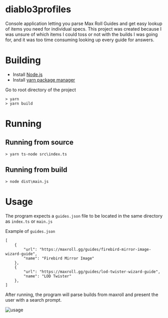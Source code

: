 # diablo3profiles

Console application letting you parse Max Roll Guides and get easy lookup of items you need for individual specs.
This project was created because I was unsure of which items I could toss or not with the builds I was going for, and it was too time consuming looking up every guide for answers.

# Building

- Install [Node.js](https://nodejs.org/en/)
- Install [yarn package manager](https://yarnpkg.com/getting-started/install)

Go to root directory of the project

    > yarn
    > yarn build

# Running

## Running from source

    > yarn ts-node src\index.ts

## Running from build

    > node dist\main.js

# Usage
The program expects a `guides.json` file to be located in the same directory as `index.ts` or `main.js`

Example of `guides.json`

    [
        {
            "url": "https://maxroll.gg/guides/firebird-mirror-image-wizard-guide",
            "name": "Firebird Mirror Image"
        },
        {
            "url": "https://maxroll.gg/guides/lod-twister-wizard-guide",
            "name": "LOD Twister"
        },
    ]

After running, the program will parse builds from maxroll and present the user with a search prompt.

![usage](https://user-images.githubusercontent.com/1131968/114310677-d8c95f80-9aeb-11eb-991a-4a40a3385a15.png)
